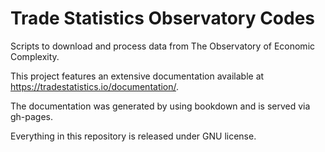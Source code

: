 # Trade Statistics Observatory Codes

Scripts to download and process data from The Observatory of Economic Complexity.

This project features an extensive documentation available at https://tradestatistics.io/documentation/.

The documentation was generated by using bookdown and is served via gh-pages.

Everything in this repository is released under GNU license.
